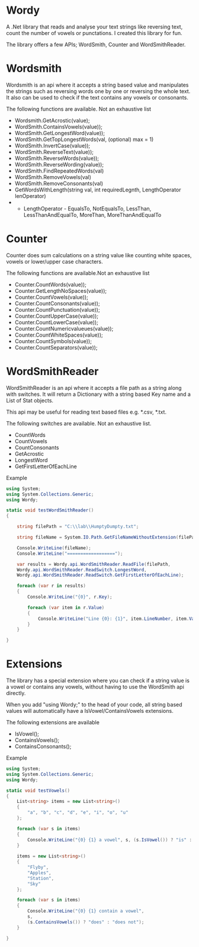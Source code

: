 # Wordy
A .Net library that reads and analyse your text strings like reversing text, count the number of vowels or punctations. I created this library for fun.

The library offers a few APIs; WordSmith, Counter and WordSmithReader.

# Wordsmith
Wordsmith is an api where it accepts a string based value and manipulates the strings such as reversing words one by one or reversing the whole text. It also can be used to check if the text contains any vowels or consonants.

The following functions are available. Not an exhaustive list

* Wordsmith.GetAcrostic(value);
* WordSmith.ContainsVowels(value));
* WordSmith.GetLongestWord(value));
* WordSmith.GetTopLongestWords(val, (optional) max = 1)
* WordSmith.InvertCase(value));
* WordSmith.ReverseText(value));
* WordSmith.ReverseWords(value));
* WordSmith.ReverseWording(value));
* WordSmith.FindRepeatedWords(val)
* WordSmith.RemoveVowels(val)
* WordSmith.RemoveConsonants(val)
* GetWordsWithLength(string val, int requiredLegnth, LengthOperator lenOperator)
* * LengthOperator - EqualsTo, NotEqualsTo, LessThan, LessThanAndEqualTo, MoreThan, MoreThanAndEqualTo

# Counter
Counter does sum calculations on a string value like counting white spaces, vowels or lower/upper case characters.

The following functions are available.Not an exhaustive list

* Counter.CountWords(value));
* Counter.GetLengthNoSpaces(value));
* Counter.CountVowels(value));
* Counter.CountConsonants(value));
* Counter.CountPunctuation(value));
* Counter.CountUpperCase(value));
* Counter.CountLowerCase(value));
* Counter.CountNumericvalueues(value));
* Counter.CountWhiteSpaces(value));
* Counter.CountSymbols(value));
* Counter.CountSeparators(value));

# WordSmithReader
WordSmithReader is an api where it accepts a file path as a string along with switches. It will return a Dictionary with a string based Key name and a List of Stat objects.

This api may be useful for reading text based files e.g. *.csv, *.txt.

The following switches are available. Not an exhaustive list.

* CountWords
* CountVowels
* CountConsonants
* GetAcrostic
* LongestWord
* GetFirstLetterOfEachLine

Example
```C#
using System;
using System.Collections.Generic;
using Wordy;

static void testWordSmithReader()
{

	string filePath = "C:\\lab\\HumptyDumpty.txt";

	string fileName = System.IO.Path.GetFileNameWithoutExtension(filePath);

	Console.WriteLine(fileName);
	Console.WriteLine("==================");

	var results = Wordy.api.WordSmithReader.ReadFile(filePath,
	Wordy.api.WordSmithReader.ReadSwitch.LongestWord,
	Wordy.api.WordSmithReader.ReadSwitch.GetFirstLetterOfEachLine);

	foreach (var r in results)
	{
		Console.WriteLine("{0}", r.Key);

		foreach (var item in r.Value)
		{
			Console.WriteLine("Line {0}: {1}", item.LineNumber, item.Value);
		}
	}

}

```


# Extensions
The library has a special extension where you can check if a string value is a vowel or contains any vowels, without having to use the WordSmith api directly. 

When you add "using Wordy;" to the head of your code, all string based values will automatically have a IsVowel/ContainsVowels extensions. 

The following extensions are available
* IsVowel();
* ContainsVowels();
* ContainsConsonants();

Example

```C#
using System;
using System.Collections.Generic;
using Wordy;

static void testVowels()
{
	List<string> items = new List<string>()
	{
		"a", "b", "c", "d", "e", "i", "o", "u"
	};

	foreach (var s in items)
	{
		Console.WriteLine("{0} {1} a vowel", s, (s.IsVowel()) ? "is" : "is not");
	}
	
	items = new List<string>()
	{
		"Flyby",
		"Apples",
		"Station",
		"Sky"
	};

	foreach (var s in items)
	{
		Console.WriteLine("{0} {1} contain a vowel", 
		s, 
		(s.ContainsVowels()) ? "does" : "does not");
	}

}
```


